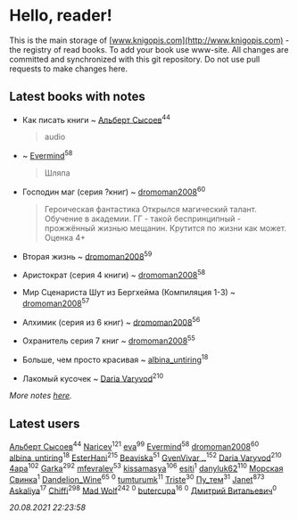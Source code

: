 # Hello, reader!
This is the main storage of [www.knigopis.com](http://www.knigopis.com) - the registry of read books.
To add your book use www-site. All changes are committed and synchronized with this git repository.
Do not use pull requests to make changes here.


## Latest books with notes
* Как писать книги ~ [Альберт Сысоев](users/474/47446642-vkontakte)<sup>44</sup>
    > audio

*  ~ [Evermind](users/302/302928912-vkontakte)<sup>58</sup>
    > Шляпа

* Господин маг (серия ?книг) ~ [dromoman2008](users/444/44461886-yandex)<sup>60</sup>
    > Героическая фантастика
    > Открылся магический талант. Обучение в академии. ГГ - такой беспринципный - прожжённый жизнью мещанин. Крутится по жизни как может.
    > Оценка 4+

* Вторая жизнь ~ [dromoman2008](users/444/44461886-yandex)<sup>59</sup>

* Аристократ (серия 4 книги) ~ [dromoman2008](users/444/44461886-yandex)<sup>58</sup>

* Мир Сценариста Шут из Бергхейма (Компиляция 1-3) ~ [dromoman2008](users/444/44461886-yandex)<sup>57</sup>

* Алхимик (серия из 6 книг) ~ [dromoman2008](users/444/44461886-yandex)<sup>56</sup>

* Охранитель серия 7 книг ~ [dromoman2008](users/444/44461886-yandex)<sup>55</sup>

* Больше, чем просто красивая ~ [albina_untiring](users/257/2579695-vkontakte)<sup>18</sup>

* Лакомый кусочек ~ [Daria Varyvod](users/829/829893410524253-facebook)<sup>210</sup>


_More notes [here](latest_books_with_notes.md)._


## Latest users
[Альберт Сысоев](users/474/47446642-vkontakte)<sup>44</sup> 
[Naricev](users/107/107090515204537133928-google)<sup>121</sup> 
[eva](users/111/111656270551033014778-google)<sup>99</sup> 
[Evermind](users/302/302928912-vkontakte)<sup>58</sup> 
[dromoman2008](users/444/44461886-yandex)<sup>60</sup> 
[albina_untiring](users/257/2579695-vkontakte)<sup>18</sup> 
[EsterHani](users/305/30558181-vkontakte)<sup>215</sup> 
[Beaviska](users/102/10202544960024508-facebook)<sup>51</sup> 
[GvenVivar ..](users/158/158266434925901-facebook)<sup>152</sup> 
[Daria Varyvod](users/829/829893410524253-facebook)<sup>210</sup> 
[4apa](users/117/117392596378069249667-google)<sup>102</sup> 
[Garka](users/115/115753719718250012620-google)<sup>292</sup> 
[mfevralev](users/140/140966150-vkontakte)<sup>53</sup> 
[kissamasya](users/684/68439978-vkontakte)<sup>106</sup> 
[esiti](users/463/463509228-vkontakte)<sup>1</sup> 
[danyluk62](users/374/374149854-vkontakte)<sup>110</sup> 
[Морская Свинка](users/147/1474032679114725758-mailru)<sup>1</sup> 
[Dandelion_Wine](users/586/58602788-vkontakte)<sup>65</sup> 
[](users/651/651537773-vkontakte)<sup>0</sup> 
[tumturumk](users/135/135685382-vkontakte)<sup>11</sup> 
[Triste](users/517/5175580462988229760-mailru)<sup>30</sup> 
[Пу_тем](users/344/3448154788585127-facebook)<sup>31</sup> 
[Janet](users/108/108113656204404967440-google)<sup>873</sup> 
[Askaliya](users/326/326783541-vkontakte)<sup>17</sup> 
[Chiffi](users/105/105831994080785626680-google)<sup>298</sup> 
[Mad Wolf](users/947/94738840-vkontakte)<sup>242</sup> 
[](users/112/112028192141409506684-google)<sup>0</sup> 
[butercupa](users/193/193697993-vkontakte)<sup>16</sup> 
[](users/371/371631802-vkontakte)<sup>0</sup> 
[Дмитрий Витальевич](users/116/116650782618177766821-google)<sup>0</sup> 


_20.08.2021 22:23:58_

